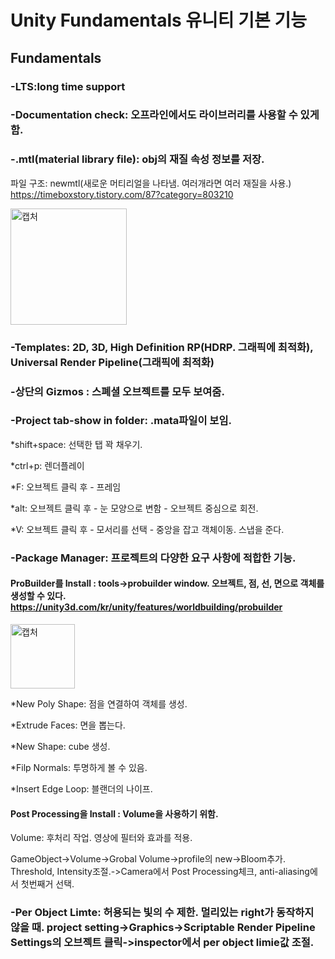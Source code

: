 # Unity Fundamentals 유니티 기본 기능


## Fundamentals
### -LTS:long time support	


### -Documentation check: 오프라인에서도 라이브러리를 사용할 수 있게 함.


### -.mtl(material library file): obj의 재질 속성 정보를 저장. 


파일 구조:  newmtl(새로운 머티리얼을 나타냄. 여러개라면 여러 재질을 사용.) https://timeboxstory.tistory.com/87?category=803210


<img width="186" alt="캡처" src="https://user-images.githubusercontent.com/48555909/125397034-58671300-e3e8-11eb-8bd5-2f01bc6b3e8f.PNG">


### -Templates: 2D, 3D, High Definition RP(HDRP. 그래픽에 최적화), Universal Render Pipeline(그래픽에 최적화)


### -상단의 Gizmos : 스폐셜 오브젝트를 모두 보여줌.


### -Project tab-show in folder: .mata파일이 보임.


*shift+space: 선택한 탭 꽉 채우기.


*ctrl+p: 렌더플레이


*F: 오브젝트 클릭 후 - 프레임


*alt: 오브젝트 클릭 후 - 눈 모양으로 변함 - 오브젝트 중심으로 회전.


*V: 오브젝트 클릭 후 - 모서리를 선택 - 중앙을 잡고 객체이동. 스냅을 준다.

### -Package Manager: 프로젝트의 다양한 요구 사항에 적합한 기능.

#### ProBuilder를 Install : tools->probuilder window. 오브젝트, 점, 선, 면으로 객체를 생성할 수 있다. https://unity3d.com/kr/unity/features/worldbuilding/probuilder 

<img width="103" alt="캡처" src="https://user-images.githubusercontent.com/48555909/125420009-b527630d-1b20-4e5c-ba70-d3c6f676a9b3.PNG">

*New Poly Shape: 점을 연결하여 객체를 생성.

*Extrude Faces: 면을 뽑는다.

*New Shape: cube 생성.

*Filp Normals: 투명하게 볼 수 있음.

*Insert Edge Loop: 블랜더의 나이프.


#### Post Processing을 Install : Volume을 사용하기 위함.

Volume: 후처리 작업. 영상에 필터와 효과를 적용. 

GameObject->Volume->Grobal Volume->profile의 new->Bloom추가. Threshold, Intensity조절.->Camera에서  Post Processing체크, anti-aliasing에서 첫번째거 선택.


### -Per Object Limte: 허용되는 빛의 수 제한. 멀리있는 right가 동작하지 않을 때. project setting->Graphics->Scriptable Render Pipeline Settings의 오브젝트 클릭->inspector에서 per object limie값 조절.















